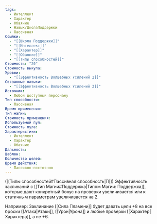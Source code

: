 ```yaml
---
tags:
  - Интеллект
  - Характер
  - Обаяние
  - Навык/ШколаПоддержки
  - Пассивная
Ссылки:
  - "[[Школа Поддержки]]"
  - "[[Интеллект]]"
  - "[[Характер]]"
  - "[[Обаяние]]"
  - "[[Типы способностей]]"
Стоимость: "20"
Стоимость выкупа: 
Уровни:
  - "[[Эффективность Волшебных Усилений 2]]"
Связанные навыки:
  - "[[Эффективность Волшебных Усилений 2]]"
Источник:
  - Любой доступный персонажу
Тип способности:
  - Пассивная
Время применения: 
Тип магии: 
Стоимость применения: 
Используемый пул: 
Стоимость пула: 
Характеристики:
  - Интеллект
  - Характер
  - Обаяние
Дальность: 
Шаблон: 
Количество целей: 
Время действия:
  - Пассивно-постоянно
---
```

([[Типы способностей#Пассивная способность|П]]) Эффективность заклинаний с [[Тип Магии#Поддержка|Типом Магии: Поддержка]], которые дают конкретный бонус на проверки увеличивается или к статичным параметрам увеличивается на 2. 

Например: Заклинание [[Сила Пламени]] будет давать цели +8 на все броски [[Атака|Атаки]], [[Урон|Урона]] и любые проверки [[Характер|Характера]], а не +6. 